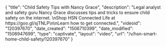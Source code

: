 {
    "title": "Child Safety Tips with Nancy Grace",
    "description": "Legal analyst and safety guru Nancy Grace discusses tips and tricks to ensure child safety on the internet. \nShop HSN Connected Life at https:\/\/goo.gl\/sjTNLP\n\nLearn how to get connected.",
    "videoid": "120397670",
    "date_created": "1506710399",
    "date_modified": "1508947699",
    "type": "captivate",
    "layout": "video",
    "url": "\/v\/hsn-smart-home-child-safety\/120397670"
}
